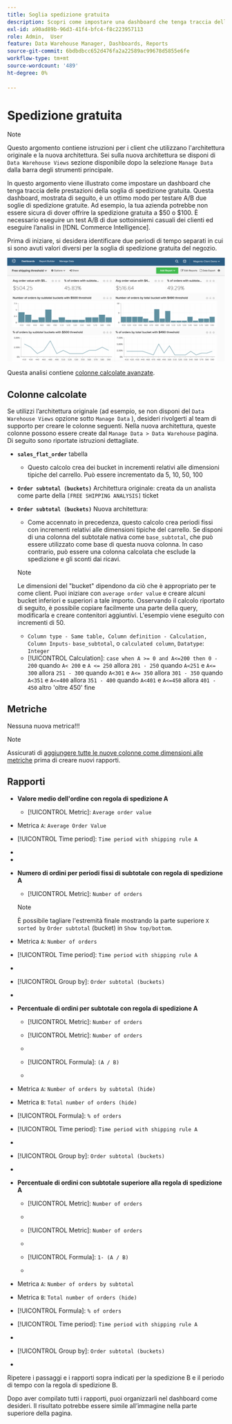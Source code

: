 ```yaml
---
title: Soglia spedizione gratuita
description: Scopri come impostare una dashboard che tenga traccia delle prestazioni della soglia di spedizione gratuita.
exl-id: a90ad89b-96d3-41f4-bfc4-f8c223957113
role: Admin,  User
feature: Data Warehouse Manager, Dashboards, Reports
source-git-commit: 6bdbdbcc652d476fa2a22589ac99678d5855e6fe
workflow-type: tm+mt
source-wordcount: '489'
ht-degree: 0%

---
```


# Spedizione gratuita

>[!NOTE]
>
>Questo argomento contiene istruzioni per i client che utilizzano l&#39;architettura originale e la nuova architettura. Sei sulla nuova architettura se disponi di `Data Warehouse Views` sezione disponibile dopo la selezione `Manage Data` dalla barra degli strumenti principale.

In questo argomento viene illustrato come impostare un dashboard che tenga traccia delle prestazioni della soglia di spedizione gratuita. Questa dashboard, mostrata di seguito, è un ottimo modo per testare A/B due soglie di spedizione gratuite. Ad esempio, la tua azienda potrebbe non essere sicura di dover offrire la spedizione gratuita a $50 o $100. È necessario eseguire un test A/B di due sottoinsiemi casuali dei clienti ed eseguire l’analisi in [!DNL Commerce Intelligence].

Prima di iniziare, si desidera identificare due periodi di tempo separati in cui si sono avuti valori diversi per la soglia di spedizione gratuita del negozio.

![](../../assets/free_shipping_threshold.png)

Questa analisi contiene [colonne calcolate avanzate](../data-warehouse-mgr/adv-calc-columns.md).

## Colonne calcolate

Se utilizzi l’architettura originale (ad esempio, se non disponi del `Data Warehouse Views` opzione sotto `Manage Data` ), desideri rivolgerti al team di supporto per creare le colonne seguenti. Nella nuova architettura, queste colonne possono essere create dal `Manage Data > Data Warehouse` pagina. Di seguito sono riportate istruzioni dettagliate.

* **`sales_flat_order`** tabella
   * Questo calcolo crea dei bucket in incrementi relativi alle dimensioni tipiche del carrello. Può essere incrementato da 5, 10, 50, 100

* **`Order subtotal (buckets)`** Architettura originale: creata da un analista come parte della `[FREE SHIPPING ANALYSIS]` ticket
* **`Order subtotal (buckets)`** Nuova architettura:
   * Come accennato in precedenza, questo calcolo crea periodi fissi con incrementi relativi alle dimensioni tipiche del carrello. Se disponi di una colonna del subtotale nativa come `base_subtotal`, che può essere utilizzato come base di questa nuova colonna. In caso contrario, può essere una colonna calcolata che esclude la spedizione e gli sconti dai ricavi.

  >[!NOTE]
  >
  >Le dimensioni del &quot;bucket&quot; dipendono da ciò che è appropriato per te come client. Puoi iniziare con `average order value` e creare alcuni bucket inferiori e superiori a tale importo. Osservando il calcolo riportato di seguito, è possibile copiare facilmente una parte della query, modificarla e creare contenitori aggiuntivi. L&#39;esempio viene eseguito con incrementi di 50.

   * `Column type - Same table, Column definition - Calculation, Column Inputs-` `base_subtotal`, o `calculated column`, `Datatype`: `Integer`
   * [!UICONTROL Calculation]: `case when A >= 0 and A<=200 then 0 - 200`
quando `A< 200` e `A <= 250` allora `201 - 250`
quando `A<251` e `A<= 300` allora `251 - 300`
quando `A<301` e `A<= 350` allora `301 - 350`
quando `A<351` e `A<=400` allora `351 - 400`
quando `A<401` e `A<=450` allora `401 - 450`
altro &#39;oltre 450&#39; fine


## Metriche

Nessuna nuova metrica!!!

>[!NOTE]
>
>Assicurati di [aggiungere tutte le nuove colonne come dimensioni alle metriche](../data-warehouse-mgr/manage-data-dimensions-metrics.md) prima di creare nuovi rapporti.

## Rapporti

* **Valore medio dell&#39;ordine con regola di spedizione A**
   * [!UICONTROL Metric]: `Average order value`

* Metrica `A`: `Average Order Value`
* [!UICONTROL Time period]: `Time period with shipping rule A`
* 
  [!UICONTROL Interval]: `None`
* 
  [!UICONTROL Chart Type]: `Scalar`

* **Numero di ordini per periodi fissi di subtotale con regola di spedizione A**
   * [!UICONTROL Metric]: `Number of orders`

  >[!NOTE]
  >
  >È possibile tagliare l&#39;estremità finale mostrando la parte superiore `X` `sorted by` `Order subtotal` (bucket) in `Show top/bottom`.

* Metrica `A`: `Number of orders`
* [!UICONTROL Time period]: `Time period with shipping rule A`
* 
  [!UICONTROL Interval]: `None`
* [!UICONTROL Group by]: `Order subtotal (buckets)`
* 
  [!UICONTROL Chart Type]: `Column`

* **Percentuale di ordini per subtotale con regola di spedizione A**
   * [!UICONTROL Metric]: `Number of orders`

   * [!UICONTROL Metric]: `Number of orders`
   * 
     [!UICONTROL Raggruppa per]: `Independent`
   * [!UICONTROL Formula]: `(A / B)`
   * 
     [!UICONTROL Format]: `%`

* Metrica `A`: `Number of orders by subtotal (hide)`
* Metrica `B`: `Total number of orders (hide)`
* [!UICONTROL Formula]: `% of orders`
* [!UICONTROL Time period]: `Time period with shipping rule A`
* 
  [!UICONTROL Interval]: `None`
* [!UICONTROL Group by]: `Order subtotal (buckets)`
* 
  [!UICONTROL Chart Type]: `Line`

* **Percentuale di ordini con subtotale superiore alla regola di spedizione A**
   * [!UICONTROL Metric]: `Number of orders`
   * 
     [!UICONTROL Perspective]: `Cumulative`

   * [!UICONTROL Metric]: `Number of orders`
   * 
     [!UICONTROL Raggruppa per]: `Independent`

   * [!UICONTROL Formula]: `1- (A / B)`
   * 
     [!UICONTROL Format]: `%`

* Metrica `A`: `Number of orders by subtotal`
* Metrica `B`: `Total number of orders (hide)`
* [!UICONTROL Formula]: `% of orders`
* [!UICONTROL Time period]: `Time period with shipping rule A`
* 
  [!UICONTROL Interval]: `None`
* [!UICONTROL Group by]: `Order subtotal (buckets)`
* 
  [!UICONTROL Chart Type]: `Line`


Ripetere i passaggi e i rapporti sopra indicati per la spedizione B e il periodo di tempo con la regola di spedizione B.

Dopo aver compilato tutti i rapporti, puoi organizzarli nel dashboard come desideri. Il risultato potrebbe essere simile all’immagine nella parte superiore della pagina.
